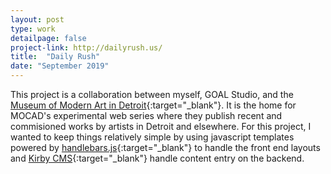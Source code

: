 ```yaml
---
layout: post
type: work
detailpage: false
project-link: http://dailyrush.us/
title:  "Daily Rush"
date: "September 2019"
---
```


This project is a collaboration between myself, GOAL Studio, and the [Museum of Modern Art in Detroit][mocad]{:target="_blank"}. It is the home for MOCAD's experimental web series where they publish recent and commisioned works by artists in Detroit and elsewhere. For this project, I wanted to keep things relatively simple by using javascript templates powered by [handlebars.js][handlebars]{:target="_blank"} to handle the front end layouts and [Kirby CMS][kirby]{:target="_blank"} handle content entry on the backend.

[mocad]: https://mocadetroit.org/
[handlebars]: https://handlebarsjs.com/
[kirby]: https://getkirby.com/
